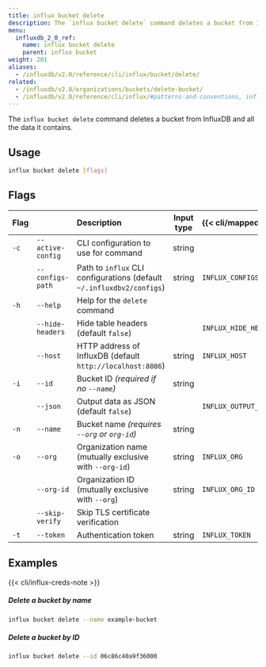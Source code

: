```yaml
---
title: influx bucket delete
description: The `influx bucket delete` command deletes a bucket from InfluxDB and all the data it contains.
menu:
  influxdb_2_0_ref:
    name: influx bucket delete
    parent: influx bucket
weight: 201
aliases:
  - /influxdb/v2.0/reference/cli/influx/bucket/delete/
related:
  - /influxdb/v2.0/organizations/buckets/delete-bucket/
  - /influxdb/v2.0/reference/cli/influx/#patterns-and-conventions, influx CLI patterns and conventions
---
```


The `influx bucket delete` command deletes a bucket from InfluxDB and all the data it contains.

## Usage
```sh
influx bucket delete [flags]
```

## Flags
| Flag |                   | Description                                                           | Input type  | {{< cli/mapped >}}    |
|:---- |:---               |:-----------                                                           |:----------: |:------------------    |
| `-c` | `--active-config` | CLI configuration to use for command                                  | string      |                       |
|      | `--configs-path`  | Path to `influx` CLI configurations (default `~/.influxdbv2/configs`) | string      |`INFLUX_CONFIGS_PATH`  |
| `-h` | `--help`          | Help for the `delete` command                                         |             |                       |
|      | `--hide-headers`  | Hide table headers (default `false`)                                  |             | `INFLUX_HIDE_HEADERS` |
|      | `--host`          | HTTP address of InfluxDB (default `http://localhost:8086`)            | string      | `INFLUX_HOST`         |
| `-i` | `--id`            | Bucket ID _(required if no `--name`)_                                 | string      |                       |
|      | `--json`          | Output data as JSON (default `false`)                                 |             | `INFLUX_OUTPUT_JSON`  |
| `-n` | `--name`          | Bucket name _(requires `--org` or `org-id`)_                          | string      |                       |
| `-o` | `--org`           | Organization name (mutually exclusive with `--org-id`)                | string      | `INFLUX_ORG`          |
|      | `--org-id`        | Organization ID (mutually exclusive with `--org`)                     | string      | `INFLUX_ORG_ID`       |
|      | `--skip-verify`   | Skip TLS certificate verification                                     |             |                       |
| `-t` | `--token`         | Authentication token                                                  | string      | `INFLUX_TOKEN`        |

## Examples

{{< cli/influx-creds-note >}}

##### Delete a bucket by name
```sh
influx bucket delete --name example-bucket
```

##### Delete a bucket by ID
```sh
influx bucket delete --id 06c86c40a9f36000
```
